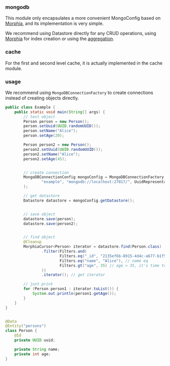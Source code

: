 ### mongodb

This module only encapsulates a more convenient MongoConfig based on [Morphia](https://morphia.dev/landing/index.html), and its implementation is very simple.

We recommend using Datastore directly for any CRUD operations, using [Morphia](https://morphia.dev/landing/index.html) for index creation or using the [aggregation](https://morphia.dev/morphia/2.4/aggregations.html).


### cache

For the first and second level cache, it is actually implemented in the cache module.


### usage

We recommend using `MongoDBConnectionFactory` to create connections instead of creating objects directly.

```java
public class Example {
    public static void main(String[] args) {
        // test object
        Person person = new Person();
        person.setUuid(UUID.randomUUID());
        person.setName("Alice");
        person.setAge(20);

        Person person2 = new Person();
        person2.setUuid(UUID.randomUUID());
        person2.setName("Alice");
        person2.setAge(45);


        // create connection
        MongoDBConnectionConfig mongoConfig = MongoDBConnectionFactory.create(
                "example", "mongodb://localhost:27017/", UuidRepresentation.STANDARD
        );

        // get datastore
        Datastore datastore = mongoConfig.getDatastore();


        // save object
        datastore.save(person);
        datastore.save(person2);


        // find object
        @Cleanup
        MorphiaCursor<Person> iterator = datastore.find(Person.class)
                .filter(Filters.and(
                        Filters.eq("_id", "2135ef6b-8915-4d4c-a677-b1f5482ed2aa"), // _id eq
                        Filters.eq("name", "Alice"), // name eq
                        Filters.gt("age", 35) // age > 35, it's time to lay off employees lol
                ))
                .iterator(); // get iterator

        // just print
        for (Person person1 : iterator.toList()) {
            System.out.println(person1.getAge());
        }
    }
}


@Data
@Entity("persons")
class Person {
    @Id
    private UUID uuid;

    private String name;
    private int age;
}
```